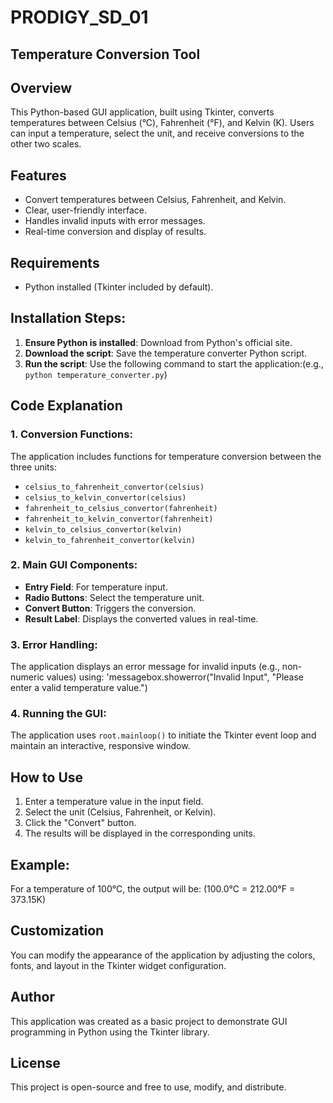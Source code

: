 # PRODIGY_SD_01
## **Temperature Conversion Tool**

## Overview
This Python-based GUI application, built using Tkinter, converts temperatures between Celsius (°C), Fahrenheit (°F), and Kelvin (K). Users can input a temperature, select the unit, and receive conversions to the other two scales.

## Features
- Convert temperatures between Celsius, Fahrenheit, and Kelvin.
- Clear, user-friendly interface.
- Handles invalid inputs with error messages.
- Real-time conversion and display of results.

## Requirements
- Python installed (Tkinter included by default).

## Installation Steps:
1. **Ensure Python is installed**: Download from Python's official site.
2. **Download the script**: Save the temperature converter Python script.
3. **Run the script**: Use the following command to start the application:(e.g., `python temperature_converter.py`)

## Code Explanation

### 1. Conversion Functions:
The application includes functions for temperature conversion between the three units:
- `celsius_to_fahrenheit_convertor(celsius)`
- `celsius_to_kelvin_convertor(celsius)`
- `fahrenheit_to_celsius_convertor(fahrenheit)`
- `fahrenheit_to_kelvin_convertor(fahrenheit)`
- `kelvin_to_celsius_convertor(kelvin)`
- `kelvin_to_fahrenheit_convertor(kelvin)`

### 2. Main GUI Components:
- **Entry Field**: For temperature input.
- **Radio Buttons**: Select the temperature unit.
- **Convert Button**: Triggers the conversion.
- **Result Label**: Displays the converted values in real-time.

### 3. Error Handling:
The application displays an error message for invalid inputs (e.g., non-numeric values) using: 
'messagebox.showerror("Invalid Input", "Please enter a valid temperature value.")


### 4. Running the GUI:
The application uses `root.mainloop()` to initiate the Tkinter event loop and maintain an interactive, responsive window.

## How to Use
1. Enter a temperature value in the input field.
2. Select the unit (Celsius, Fahrenheit, or Kelvin).
3. Click the "Convert" button.
4. The results will be displayed in the corresponding units.

## Example:
For a temperature of 100°C, the output will be: (100.0°C = 212.00°F = 373.15K)

## Customization
You can modify the appearance of the application by adjusting the colors, fonts, and layout in the Tkinter widget configuration.

## Author
This application was created as a basic project to demonstrate GUI programming in Python using the Tkinter library.

## License
This project is open-source and free to use, modify, and distribute.


